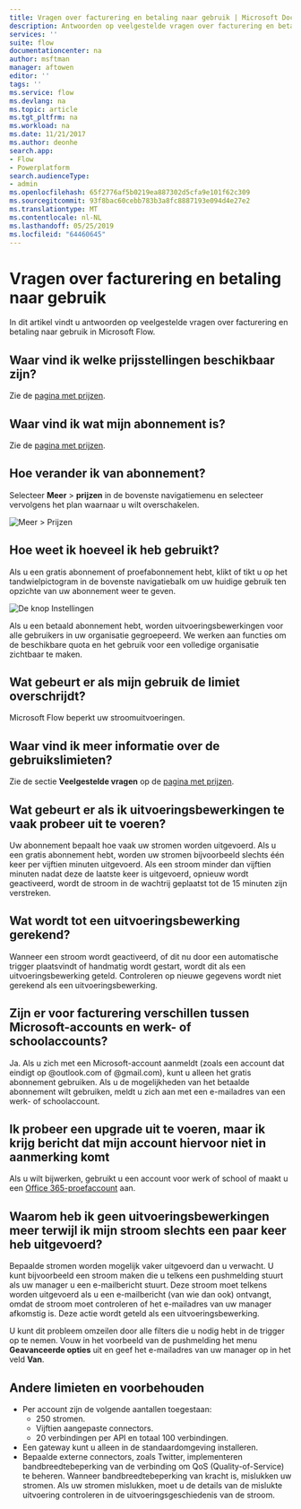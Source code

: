 ```yaml
---
title: Vragen over facturering en betaling naar gebruik | Microsoft Docs
description: Antwoorden op veelgestelde vragen over facturering en betaling naar gebruik in Microsoft Flow
services: ''
suite: flow
documentationcenter: na
author: msftman
manager: aftowen
editor: ''
tags: ''
ms.service: flow
ms.devlang: na
ms.topic: article
ms.tgt_pltfrm: na
ms.workload: na
ms.date: 11/21/2017
ms.author: deonhe
search.app:
- Flow
- Powerplatform
search.audienceType:
- admin
ms.openlocfilehash: 65f2776af5b0219ea887302d5cfa9e101f62c309
ms.sourcegitcommit: 93f8bac60cebb783b3a8fc8887193e094d4e27e2
ms.translationtype: MT
ms.contentlocale: nl-NL
ms.lasthandoff: 05/25/2019
ms.locfileid: "64460645"
---
```

# <a name="billing-and-metering-questions"></a>Vragen over facturering en betaling naar gebruik

In dit artikel vindt u antwoorden op veelgestelde vragen over facturering en betaling naar gebruik in Microsoft Flow.

## <a name="where-can-i-find-out-what-pricing-plans-are-available"></a>Waar vind ik welke prijsstellingen beschikbaar zijn?

Zie de [pagina met prijzen](https://flow.microsoft.com/pricing/).

## <a name="where-can-i-find-out-what-my-plan-is"></a>Waar vind ik wat mijn abonnement is?

Zie de [pagina met prijzen](https://flow.microsoft.com/pricing/).

## <a name="how-do-i-switch-plans"></a>Hoe verander ik van abonnement?

Selecteer **Meer** > **prijzen** in de bovenste navigatiemenu en selecteer vervolgens het plan waarnaar u wilt overschakelen.

![Meer > Prijzen](./media/billing-questions/learn-pricing.png)

## <a name="how-do-i-know-how-much-ive-used"></a>Hoe weet ik hoeveel ik heb gebruikt?

Als u een gratis abonnement of proefabonnement hebt, klikt of tikt u op het tandwielpictogram in de bovenste navigatiebalk om uw huidige gebruik ten opzichte van uw abonnement weer te geven. 

![De knop Instellingen](./media/billing-questions/settings.png)

Als u een betaald abonnement hebt, worden uitvoeringsbewerkingen voor alle gebruikers in uw organisatie gegroepeerd. We werken aan functies om de beschikbare quota en het gebruik voor een volledige organisatie zichtbaar te maken.

## <a name="what-happens-if-my-usage-exceeds-the-limits"></a>Wat gebeurt er als mijn gebruik de limiet overschrijdt?

Microsoft Flow beperkt uw stroomuitvoeringen.

## <a name="where-can-i-find-more-information-regarding-the-usage-limits"></a>Waar vind ik meer informatie over de gebruikslimieten?

Zie de sectie **Veelgestelde vragen** op de [pagina met prijzen](https://flow.microsoft.com/pricing/).

## <a name="what-happens-if-i-try-to-execute-runs-too-frequently"></a>Wat gebeurt er als ik uitvoeringsbewerkingen te vaak probeer uit te voeren?

Uw abonnement bepaalt hoe vaak uw stromen worden uitgevoerd. Als u een gratis abonnement hebt, worden uw stromen bijvoorbeeld slechts één keer per vijftien minuten uitgevoerd. Als een stroom minder dan vijftien minuten nadat deze de laatste keer is uitgevoerd, opnieuw wordt geactiveerd, wordt de stroom in de wachtrij geplaatst tot de 15 minuten zijn verstreken.

## <a name="what-counts-as-a-run"></a>Wat wordt tot een uitvoeringsbewerking gerekend?

Wanneer een stroom wordt geactiveerd, of dit nu door een automatische trigger plaatsvindt of handmatig wordt gestart, wordt dit als een uitvoeringsbewerking geteld. Controleren op nieuwe gegevens wordt niet gerekend als een uitvoeringsbewerking.

## <a name="are-there-differences-between-microsoft-accounts-and-work-or-school-accounts-for-billing"></a>Zijn er voor facturering verschillen tussen Microsoft-accounts en werk- of schoolaccounts?

Ja. Als u zich met een Microsoft-account aanmeldt (zoals een account dat eindigt op @outlook.com of @gmail.com), kunt u alleen het gratis abonnement gebruiken. Als u de mogelijkheden van het betaalde abonnement wilt gebruiken, meldt u zich aan met een e-mailadres van een werk- of schoolaccount.

## <a name="im-trying-to-upgrade-but-im-told-my-account-isnt-eligible"></a>Ik probeer een upgrade uit te voeren, maar ik krijg bericht dat mijn account hiervoor niet in aanmerking komt

Als u wilt bijwerken, gebruikt u een account voor werk of school of maakt u een [Office 365-proefaccount](https://powerbi.microsoft.com/documentation/powerbi-admin-signing-up-for-power-bi-with-a-new-office-365-trial/) aan.

## <a name="why-did-i-run-out-of-runs-when-my-flow-only-ran-a-few-times"></a>Waarom heb ik geen uitvoeringsbewerkingen meer terwijl ik mijn stroom slechts een paar keer heb uitgevoerd?

Bepaalde stromen worden mogelijk vaker uitgevoerd dan u verwacht. U kunt bijvoorbeeld een stroom maken die u telkens een pushmelding stuurt als uw manager u een e-mailbericht stuurt. Deze stroom moet telkens worden uitgevoerd als u een e-mailbericht (van wie dan ook) ontvangt, omdat de stroom moet controleren of het e-mailadres van uw manager afkomstig is. Deze actie wordt geteld als een uitvoeringsbewerking.

U kunt dit probleem omzeilen door alle filters die u nodig hebt in de trigger op te nemen. Vouw in het voorbeeld van de pushmelding het menu **Geavanceerde opties** uit en geef het e-mailadres van uw manager op in het veld **Van**.

## <a name="other-limits-and-caveats"></a>Andere limieten en voorbehouden

* Per account zijn de volgende aantallen toegestaan:
  * 250 stromen.
  * Vijftien aangepaste connectors.
  * 20 verbindingen per API en totaal 100 verbindingen.
* Een gateway kunt u alleen in de standaardomgeving installeren.
* Bepaalde externe connectors, zoals Twitter, implementeren bandbreedtebeperking van de verbinding om QoS (Quality-of-Service) te beheren. Wanneer bandbreedtebeperking van kracht is, mislukken uw stromen. Als uw stromen mislukken, moet u de details van de mislukte uitvoering controleren in de uitvoeringsgeschiedenis van de stroom.
